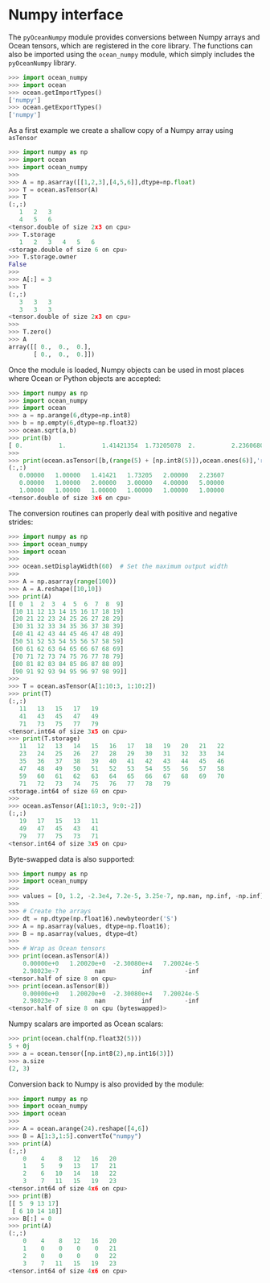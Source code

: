 # Numpy interface

The `pyOceanNumpy` module provides conversions between Numpy arrays and Ocean tensors, which are registered in the core library. The functions can also be imported using the `ocean_numpy` module, which simply includes the `pyOceanNumpy` library.

```python
>>> import ocean_numpy
>>> import ocean
>>> ocean.getImportTypes()
['numpy']
>>> ocean.getExportTypes()
['numpy']
```

As a first example we create a shallow copy of a Numpy array using `asTensor`

```python
>>> import numpy as np
>>> import ocean
>>> import ocean_numpy
>>> 
>>> A = np.asarray([[1,2,3],[4,5,6]],dtype=np.float)
>>> T = ocean.asTensor(A)
>>> T
(:,:)
   1   2   3
   4   5   6
<tensor.double of size 2x3 on cpu>
>>> T.storage
   1   2   3   4   5   6
<storage.double of size 6 on cpu>
>>> T.storage.owner 
False
>>> 
>>> A[:] = 3
>>> T
(:,:)
   3   3   3
   3   3   3
<tensor.double of size 2x3 on cpu>
>>> 
>>> T.zero()
>>> A
array([[ 0.,  0.,  0.],
       [ 0.,  0.,  0.]])
```

Once the module is loaded, Numpy objects can be used in most places where Ocean or Python objects are accepted:

```python
>>> import numpy as np
>>> import ocean_numpy
>>> import ocean
>>> a = np.arange(6,dtype=np.int8)
>>> b = np.empty(6,dtype=np.float32)
>>> ocean.sqrt(a,b)
>>> print(b)
[ 0.          1.          1.41421354  1.73205078  2.          2.23606801]
>>>
>>> print(ocean.asTensor([b,(range(5) + [np.int8(5)]),ocean.ones(6)],'r'))
(:,:)
   0.00000   1.00000   1.41421   1.73205   2.00000   2.23607
   0.00000   1.00000   2.00000   3.00000   4.00000   5.00000
   1.00000   1.00000   1.00000   1.00000   1.00000   1.00000
<tensor.double of size 3x6 on cpu>
```

The conversion routines can properly deal with positive and negative strides:

```python
>>> import numpy as np
>>> import ocean_numpy
>>> import ocean
>>> 
>>> ocean.setDisplayWidth(60)  # Set the maximum output width
>>> 
>>> A = np.asarray(range(100))
>>> A = A.reshape([10,10])
>>> print(A)
[[ 0  1  2  3  4  5  6  7  8  9]
 [10 11 12 13 14 15 16 17 18 19]
 [20 21 22 23 24 25 26 27 28 29]
 [30 31 32 33 34 35 36 37 38 39]
 [40 41 42 43 44 45 46 47 48 49]
 [50 51 52 53 54 55 56 57 58 59]
 [60 61 62 63 64 65 66 67 68 69]
 [70 71 72 73 74 75 76 77 78 79]
 [80 81 82 83 84 85 86 87 88 89]
 [90 91 92 93 94 95 96 97 98 99]]
>>> 
>>> T = ocean.asTensor(A[1:10:3, 1:10:2])
>>> print(T)
(:,:)
   11   13   15   17   19
   41   43   45   47   49
   71   73   75   77   79
<tensor.int64 of size 3x5 on cpu>
>>> print(T.storage)
   11   12   13   14   15   16   17   18   19   20   21   22
   23   24   25   26   27   28   29   30   31   32   33   34
   35   36   37   38   39   40   41   42   43   44   45   46
   47   48   49   50   51   52   53   54   55   56   57   58
   59   60   61   62   63   64   65   66   67   68   69   70
   71   72   73   74   75   76   77   78   79
<storage.int64 of size 69 on cpu>
>>> 
>>> ocean.asTensor(A[1:10:3, 9:0:-2])
(:,:)
   19   17   15   13   11
   49   47   45   43   41
   79   77   75   73   71
<tensor.int64 of size 3x5 on cpu>
```

Byte-swapped data is also supported:

```python
>>> import numpy as np
>>> import ocean_numpy
>>>
>>> values = [0, 1.2, -2.3e4, 7.2e-5, 3.25e-7, np.nan, np.inf, -np.inf]
>>>
>>> # Create the arrays
>>> dt = np.dtype(np.float16).newbyteorder('S')
>>> A = np.asarray(values, dtype=np.float16);
>>> B = np.asarray(values, dtype=dt)
>>>
>>> # Wrap as Ocean tensors
>>> print(ocean.asTensor(A))
    0.00000e+0   1.20020e+0  -2.30080e+4   7.20024e-5
    2.98023e-7          nan          inf         -inf
<tensor.half of size 8 on cpu>
>>> print(ocean.asTensor(B))
    0.00000e+0   1.20020e+0  -2.30080e+4   7.20024e-5
    2.98023e-7          nan          inf         -inf
<tensor.half of size 8 on cpu (byteswapped)>
```

Numpy scalars are imported as Ocean scalars:

```python
>>> print(ocean.chalf(np.float32(5)))
5 + 0j
>>> a = ocean.tensor([np.int8(2),np.int16(3)])
>>> a.size
(2, 3)
```

Conversion back to Numpy is also provided by the module:

```python
>>> import numpy as np
>>> import ocean_numpy
>>> import ocean
>>> 
>>> A = ocean.arange(24).reshape([4,6])
>>> B = A[1:3,1:5].convertTo("numpy")
>>> print(A)
(:,:)
    0    4    8   12   16   20
    1    5    9   13   17   21
    2    6   10   14   18   22
    3    7   11   15   19   23
<tensor.int64 of size 4x6 on cpu>
>>> print(B)
[[ 5  9 13 17]
 [ 6 10 14 18]]
>>> B[:] = 0
>>> print(A)
(:,:)
    0    4    8   12   16   20
    1    0    0    0    0   21
    2    0    0    0    0   22
    3    7   11   15   19   23
<tensor.int64 of size 4x6 on cpu>
```
